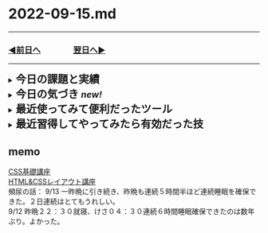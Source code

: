 # 2022-09-15.md
  
---
### [◀️前日へ](https://github.com/yuasys/chatty-journal/blob/main/2022/09/2022-09-14.md)&emsp;&emsp;&emsp;&emsp;[翌日へ▶️](https://github.com/yuasys/chatty-journal/blob/main/2022/09/2022-09-16.md)
---

<details>
<summary><h2 style="display:inline">今日の課題と実績</h2></summary>
 <h3>やりたいこと/やったこと</h3>
 <ol>
  <li>レスポンシブ対応のレイアウトを極力自力で作ってみる(5日目）</li>
   <p>よくある部品「トップに戻る」ボタンを開発したい</p>
   <ol>
    <li>ネット検索による手法・事例に学ぶ</li>
     <li>実際にサンプルを作ってみる</li>
   </ol>
   <br>
  </ol>
</details>
<details>
 <summary><h2 style="display:inline">今日の気づき <small><i>new!</i></small></h2></summary>
 昨日からcodepenでanimationを勉強をしている。しかし<a href="https://codepen.io/yuasys/pen/JjvbXbg">ここ</a>で詰まってしまった。  
 どうにかして打開したいと猛勉強した一日であったが残念ながら進展はなかった。（泣）
 <blockquote>
   <details>
   <summary><h3 style="display:inline"?>最近とても役立ったサイト <small><i>new!</i></small></h3></summary>
   <ul>
    <li> <a href="https://design.webclips.jp/css-arrow/">CSSだけで三角・矢印を作る方法</a></li>
    <li> <a href="https://www.design-memo.com/coding/css-grid-center">CSS Gridで要素を中央に表示する方法</a></li>
    <li> <a href="https://www.nishishi.com/css/resize-image-keep-aspect-ratio.html">画像の縦横比を維持したままリサイズ(拡大/縮小)するCSS</a></li>
   </ul>
  </details>
 </blockquote>
  
 </details>
 

<details>
  <summary><h2 style="display:inline">最近使ってみて便利だったツール</h2></summary>
  <ul>
   <li>オンラインツール：<a href="https://favicon-generator.mintsu-dev.com/">ファビコンジェネレータ</a>で任意の画像をfaviconに変換</li>
   <li>オンラインツール：<a href="https://placehold.jp/">プレスホルダー</a>で任意サイズのダミー画像を生成</li>
  </ul>
</details>

 <details>
  <summary><h2 style="display:inline"?>最近習得してやってみたら有効だった技</h2></summary>
 
  <ul>
   <li>Vscodeエディタでlorem20とするとワード数２０のダミー段落が得られる。</li>
   <li>画面のキャッシュデータの削除／更新</li>
   <div><img src="../../images/fig22-09-07_1.png" style="width:640px;"></div>
  </ul>
</details>


## memo
[CSS基礎講座](https://youtube.com/playlist?list=PLwM1-TnN_NN5jWN09yjtxWng2XZa88ate)  
[HTML&CSSレイアウト講座](https://youtube.com/playlist?list=PLwM1-TnN_NN5x6_-OTH9BFVgbYg_l7oEN)  
頻尿の話：
  9/13 一昨晩に引き続き、昨晩も連続５時間半ほど連続睡眠を確保できた。２日連続はとてもうれしい。  
  9/12 昨晩２２：３０就寝、けさ０４：３０連続６時間睡眠確保できたのは数年ぶり。よかった。

